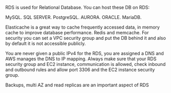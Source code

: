RDS is used for Relational Database. You can host these DB on RDS:

MySQL.
SQL SERVER.
PostgreSQL.
AURORA.
ORACLE.
MariaDB.

Elasticache is a great way to cache frequently accessed data, in memory cache to improve database performance.
Redis and memcache. 
For security you can set a VPC security group and put the DB behind it and also by default it is not accessible publicly.

You are never given a public IPv4 for the RDS, you are assigned a DNS and AWS manages the DNS to IP mapping.
Always make sure that your RDS security group and EC2 instance, communication is allowed, check inbound and outbound rules and allow port 3306 and the EC2 instance security group.

Backups, multi AZ and read replicas are an important aspect of RDS